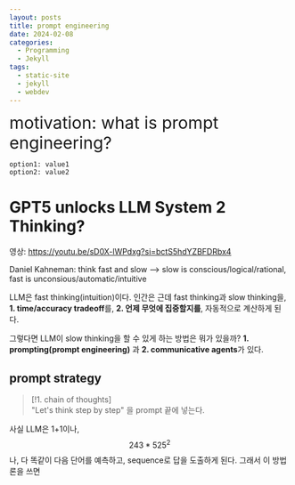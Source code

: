 ```yaml
---
layout: posts
title: prompt engineering
date: 2024-02-08
categories:
  - Programming
  - Jekyll
tags:
  - static-site
  - jekyll
  - webdev
---
```


<div style='font-size: 30px;'>motivation: what is prompt engineering?</div>

```table-of-contents
option1: value1
option2: value2
```






# GPT5 unlocks LLM System 2 Thinking?

영상: https://youtu.be/sD0X-lWPdxg?si=bctS5hdYZBFDRbx4

Daniel Kahneman: think fast and slow --> slow is conscious/logical/rational, fast is unconsious/automatic/intuitive

LLM은 fast thinking(intuition)이다. 인간은 근데 fast thinking과 slow thinking을, **1. time/accuracy tradeoff**를, **2. 언제 무엇에 집중할지를**, 자동적으로 계산하게 된다.

그렇다면 LLM이 slow thinking을 할 수 있게 하는 방법은 뭐가 있을까? **1. prompting(prompt engineering)** 과 **2. communicative agents**가 있다.
## prompt strategy


> [!1. chain of thoughts]  
> "Let's think step by step" 을 prompt 끝에 넣는다.

사실 LLM은 1+1이나, $$243*525^2$$나, 다 똑같이 다음 단어를 예측하고, sequence로 답을 도출하게 된다. 그래서 
이 방법론을 쓰면 